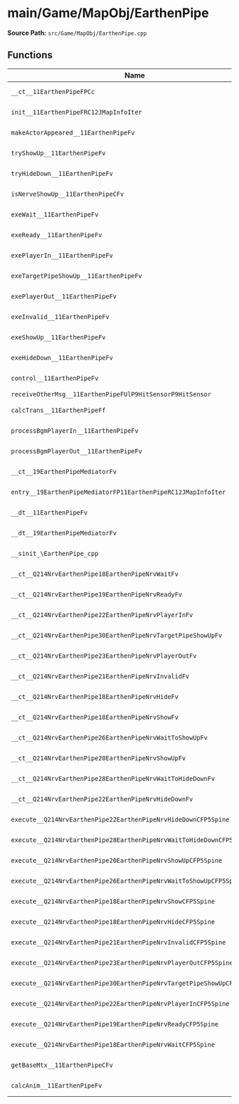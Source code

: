 # main/Game/MapObj/EarthenPipe

**Source Path:** `src/Game/MapObj/EarthenPipe.cpp`

## Functions

| Name | Address | Match % |
|------|---------|---------|
| `__ct__11EarthenPipeFPCc` | `0x801D1864` | :white_check_mark: (100.0%) |
| `init__11EarthenPipeFRC12JMapInfoIter` | `0x801D1934` | :x: (94.9%) |
| `makeActorAppeared__11EarthenPipeFv` | `0x801D1E48` | :white_check_mark: (100.0%) |
| `tryShowUp__11EarthenPipeFv` | `0x801D1E90` | :white_check_mark: (100.0%) |
| `tryHideDown__11EarthenPipeFv` | `0x801D1F00` | :white_check_mark: (100.0%) |
| `isNerveShowUp__11EarthenPipeCFv` | `0x801D1FA8` | :white_check_mark: (100.0%) |
| `exeWait__11EarthenPipeFv` | `0x801D2000` | :white_check_mark: (100.0%) |
| `exeReady__11EarthenPipeFv` | `0x801D20E0` | :white_check_mark: (100.0%) |
| `exePlayerIn__11EarthenPipeFv` | `0x801D2170` | :white_check_mark: (100.0%) |
| `exeTargetPipeShowUp__11EarthenPipeFv` | `0x801D2238` | :white_check_mark: (100.0%) |
| `exePlayerOut__11EarthenPipeFv` | `0x801D22B0` | :white_check_mark: (100.0%) |
| `exeInvalid__11EarthenPipeFv` | `0x801D2434` | :white_check_mark: (100.0%) |
| `exeShowUp__11EarthenPipeFv` | `0x801D24DC` | :white_check_mark: (100.0%) |
| `exeHideDown__11EarthenPipeFv` | `0x801D25EC` | :white_check_mark: (100.0%) |
| `control__11EarthenPipeFv` | `0x801D26F4` | :white_check_mark: (100.0%) |
| `receiveOtherMsg__11EarthenPipeFUlP9HitSensorP9HitSensor` | `0x801D2748` | :x: (0.0%) |
| `calcTrans__11EarthenPipeFf` | `0x801D29AC` | :white_check_mark: (100.0%) |
| `processBgmPlayerIn__11EarthenPipeFv` | `0x801D2A60` | :white_check_mark: (100.0%) |
| `processBgmPlayerOut__11EarthenPipeFv` | `0x801D2B24` | :white_check_mark: (100.0%) |
| `__ct__19EarthenPipeMediatorFv` | `0x801D2BF4` | :white_check_mark: (100.0%) |
| `entry__19EarthenPipeMediatorFP11EarthenPipeRC12JMapInfoIter` | `0x801D2C90` | :white_check_mark: (100.0%) |
| `__dt__11EarthenPipeFv` | `0x801D2D48` | :x: (95.7%) |
| `__dt__19EarthenPipeMediatorFv` | `0x801D2DA4` | :white_check_mark: (100.0%) |
| `__sinit_\EarthenPipe_cpp` | `0x801D2DFC` | :white_check_mark: (100.0%) |
| `__ct__Q214NrvEarthenPipe18EarthenPipeNrvWaitFv` | `0x801D2E78` | :white_check_mark: (100.0%) |
| `__ct__Q214NrvEarthenPipe19EarthenPipeNrvReadyFv` | `0x801D2E88` | :white_check_mark: (100.0%) |
| `__ct__Q214NrvEarthenPipe22EarthenPipeNrvPlayerInFv` | `0x801D2E98` | :white_check_mark: (100.0%) |
| `__ct__Q214NrvEarthenPipe30EarthenPipeNrvTargetPipeShowUpFv` | `0x801D2EA8` | :white_check_mark: (100.0%) |
| `__ct__Q214NrvEarthenPipe23EarthenPipeNrvPlayerOutFv` | `0x801D2EB8` | :white_check_mark: (100.0%) |
| `__ct__Q214NrvEarthenPipe21EarthenPipeNrvInvalidFv` | `0x801D2EC8` | :white_check_mark: (100.0%) |
| `__ct__Q214NrvEarthenPipe18EarthenPipeNrvHideFv` | `0x801D2ED8` | :white_check_mark: (100.0%) |
| `__ct__Q214NrvEarthenPipe18EarthenPipeNrvShowFv` | `0x801D2EE8` | :white_check_mark: (100.0%) |
| `__ct__Q214NrvEarthenPipe26EarthenPipeNrvWaitToShowUpFv` | `0x801D2EF8` | :white_check_mark: (100.0%) |
| `__ct__Q214NrvEarthenPipe20EarthenPipeNrvShowUpFv` | `0x801D2F08` | :white_check_mark: (100.0%) |
| `__ct__Q214NrvEarthenPipe28EarthenPipeNrvWaitToHideDownFv` | `0x801D2F18` | :white_check_mark: (100.0%) |
| `__ct__Q214NrvEarthenPipe22EarthenPipeNrvHideDownFv` | `0x801D2F28` | :white_check_mark: (100.0%) |
| `execute__Q214NrvEarthenPipe22EarthenPipeNrvHideDownCFP5Spine` | `0x801D2F38` | :white_check_mark: (100.0%) |
| `execute__Q214NrvEarthenPipe28EarthenPipeNrvWaitToHideDownCFP5Spine` | `0x801D2F40` | :white_check_mark: (100.0%) |
| `execute__Q214NrvEarthenPipe20EarthenPipeNrvShowUpCFP5Spine` | `0x801D2F88` | :white_check_mark: (100.0%) |
| `execute__Q214NrvEarthenPipe26EarthenPipeNrvWaitToShowUpCFP5Spine` | `0x801D2F90` | :white_check_mark: (100.0%) |
| `execute__Q214NrvEarthenPipe18EarthenPipeNrvShowCFP5Spine` | `0x801D2FD8` | :white_check_mark: (100.0%) |
| `execute__Q214NrvEarthenPipe18EarthenPipeNrvHideCFP5Spine` | `0x801D2FDC` | :white_check_mark: (100.0%) |
| `execute__Q214NrvEarthenPipe21EarthenPipeNrvInvalidCFP5Spine` | `0x801D2FE0` | :white_check_mark: (100.0%) |
| `execute__Q214NrvEarthenPipe23EarthenPipeNrvPlayerOutCFP5Spine` | `0x801D2FE8` | :white_check_mark: (100.0%) |
| `execute__Q214NrvEarthenPipe30EarthenPipeNrvTargetPipeShowUpCFP5Spine` | `0x801D2FF0` | :white_check_mark: (100.0%) |
| `execute__Q214NrvEarthenPipe22EarthenPipeNrvPlayerInCFP5Spine` | `0x801D2FF8` | :white_check_mark: (100.0%) |
| `execute__Q214NrvEarthenPipe19EarthenPipeNrvReadyCFP5Spine` | `0x801D3000` | :white_check_mark: (100.0%) |
| `execute__Q214NrvEarthenPipe18EarthenPipeNrvWaitCFP5Spine` | `0x801D3008` | :white_check_mark: (100.0%) |
| `getBaseMtx__11EarthenPipeCFv` | `0x801D3010` | :white_check_mark: (100.0%) |
| `calcAnim__11EarthenPipeFv` | `0x801D3018` | :white_check_mark: (100.0%) |